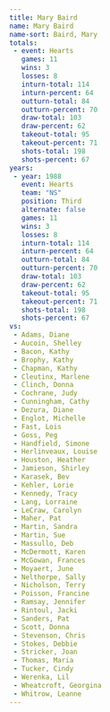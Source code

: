 ```yaml
---
title: Mary Baird
name: Mary Baird
name-sort: Baird, Mary
totals:
 - event: Hearts
   games: 11
   wins: 3
   losses: 8
   inturn-total: 114
   inturn-percent: 64
   outturn-total: 84
   outturn-percent: 70
   draw-total: 103
   draw-percent: 62
   takeout-total: 95
   takeout-percent: 71
   shots-total: 198
   shots-percent: 67
years:
 - year: 1988
   event: Hearts
   team: "NS"
   position: Third
   alternate: false
   games: 11
   wins: 3
   losses: 8
   inturn-total: 114
   inturn-percent: 64
   outturn-total: 84
   outturn-percent: 70
   draw-total: 103
   draw-percent: 62
   takeout-total: 95
   takeout-percent: 71
   shots-total: 198
   shots-percent: 67
vs:
 - Adams, Diane
 - Aucoin, Shelley
 - Bacon, Kathy
 - Brophy, Kathy
 - Chapman, Kathy
 - Cleutinx, Marlene
 - Clinch, Donna
 - Cochrane, Judy
 - Cunningham, Cathy
 - Dezura, Diane
 - Englot, Michelle
 - Fast, Lois
 - Goss, Peg
 - Handfield, Simone
 - Herlinveaux, Louise
 - Houston, Heather
 - Jamieson, Shirley
 - Karasek, Bev
 - Kehler, Lorie
 - Kennedy, Tracy
 - Lang, Lorraine
 - LeCraw, Carolyn
 - Maher, Pat
 - Martin, Sandra
 - Martin, Sue
 - Massullo, Deb
 - McDermott, Karen
 - McGowan, Frances
 - Moyaert, June
 - Nelthorpe, Sally
 - Nicholson, Terry
 - Poisson, Francine
 - Ramsay, Jennifer
 - Rintoul, Jacki
 - Sanders, Pat
 - Scott, Donna
 - Stevenson, Chris
 - Stokes, Debbie
 - Stricker, Joan
 - Thomas, Maria
 - Tucker, Cindy
 - Werenka, Lil
 - Wheatcroft, Georgina
 - Whitrow, Leanne
---
```

